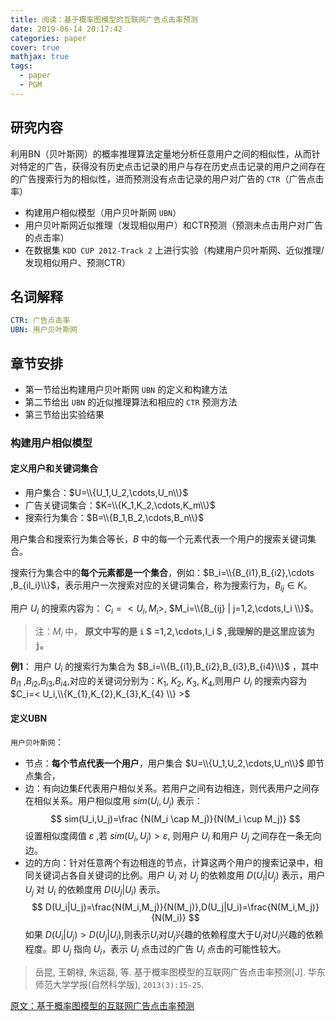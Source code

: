 ```yaml
---
title: 阅读：基于概率图模型的互联网广告点击率预测
date: 2019-06-14 20:17:42
categories: paper
cover: true
mathjax: true
tags:
  - paper
  - PGM
---
```


## 研究内容
利用BN（贝叶斯网）的概率推理算法定量地分析任意用户之间的相似性，从而针对特定的广告，获得没有历史点击记录的用户与存在历史点击记录的用户之间存在的广告搜索行为的相似性，进而预测没有点击记录的用户对广告的 `CTR`（广告点击率）

 - 构建用户相似模型（用户贝叶斯网 `UBN`）
 - 用户贝叶斯网近似推理（发现相似用户）和CTR预测（预测未点击用户对广告的点击率）
 - 在数据集 `KDD CUP 2012-Track 2` 上进行实验（构建用户贝叶斯网、近似推理/发现相似用户、预测CTR）

## 名词解释
```yaml
CTR: 广告点击率
UBN: 用户贝叶斯网
```

## 章节安排
- 第一节给出构建用户贝叶斯网 `UBN` 的定义和构建方法
- 第二节给出 `UBN` 的近似推理算法和相应的 `CTR` 预测方法
- 第三节给出实验结果

### 构建用户相似模型

#### 定义用户和关键词集合
- 用户集合：$U=\\{U_1,U_2,\cdots,U_n\\}$
- 广告关键词集合：$K=\\{K_1,K_2,\cdots,K_m\\}$
- 搜索行为集合：$B=\\{B_1,B_2,\cdots,B_n\\}$

用户集合和搜索行为集合等长，$B$ 中的每一个元素代表一个用户的搜索关键词集合。

搜索行为集合中的**每个元素都是一个集合**，例如：$B_i=\\{B_{i1},B_{i2},\cdots
,B_{il_i}\\}$，表示用户一次搜索对应的关键词集合，称为搜索行为，$B_{ij} \in K$。

用户 $U_i$ 的搜索内容为： $C_i=< U_i,M_i >$, $M_i=\\{B_{ij} | j=1,2,\cdots,l_i \\}$。
>注：$M_i$ 中， **原文中写的是 `i` $ =1,2,\cdots,l_i $ ,我理解的是这里应该为`j`。**

**例1**：
用户 $U_i$ 的搜索行为集合为 $B_i=\\{B_{i1},B_{i2},B_{i3},B_{i4}\\}$ ，其中 $B_{i1}$ ,$B_{i2}$,$B_{i3}$,$B_{i4}$,对应的关键词分别为：$K_{1}$, $K_{2}$, $K_{3}$, $K_{4}$,则用户 $U_i$ 的搜索内容为 $C_i=< U_i,\\{K_{1},K_{2},K_{3},K_{4} \\} >$


#### 定义UBN
`用户贝叶斯网`：
- 节点：**每个节点代表一个用户**，用户集合 $U=\\{U_1,U_2,\cdots,U_n\\}$ 即节点集合，
- 边：有向边集$E$代表用户相似关系。若用户之间有边相连，则代表用户之间存在相似关系。用户相似度用 $sim(U_i,U_j)$ 表示：
$$
sim(U_i,U_j)=\frac {N(M_i \cap M_j)}{N(M_i \cup M_j)}
$$
设置相似度阈值 $\varepsilon$ ,若 $sim(U_i,U_j)>\varepsilon$, 则用户 $U_i$ 和用户 $U_j$ 之间存在一条无向边。
- 边的方向：针对任意两个有边相连的节点，计算这两个用户的搜索记录中，相同关键词占各自关键词的比例。用户 $U_i$ 对 $U_j$ 的依赖度用 $D(U_i|U_j)$ 表示，用户 $U_j$ 对 $U_i$ 的依赖度用 $D(U_j|U_i)$ 表示。
$$
  D(U_i|U_j)=\frac{N(M_i,M_j)}{N(M_j)},D(U_j|U_i)=\frac{N(M_i,M_j)}{N(M_i)}
$$
如果 $D(U_i|U_j)>D(U_j|U_i)$,则表示$U_i$对$U_j$兴趣的依赖程度大于$U_j$对$U_i$兴趣的依赖程度。即 $U_j$ 指向 $U_i$，表示 $U_j$ 点击过的广告 $U_i$ 点击的可能性较大。

> 岳昆, 王朝禄, 朱运磊, 等. 基于概率图模型的互联网广告点击率预测[J]. 华东师范大学学报(自然科学版), `2013(3):15-25`.

[原文：基于概率图模型的互联网广告点击率预测](/assets/基于概率图模型的互联网广告点击率预测.pdf)

